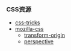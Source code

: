 [css-tricks]:https://css-tricks.com

### CSS资源

* [css-tricks]
* [mozilla-css](https://developer.mozilla.org/zh-CN/docs/Web/CSS)
  - [transform-origin](https://developer.mozilla.org/zh-CN/docs/Web/CSS/transform-origin)
  - [perspective](https://developer.mozilla.org/zh-CN/docs/Web/CSS/perspective)